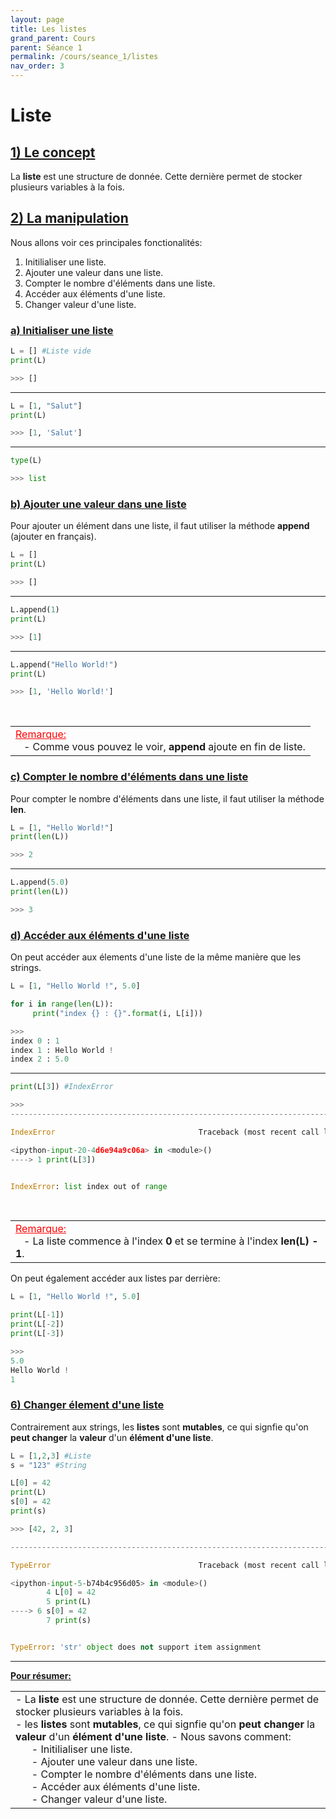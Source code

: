 ```yaml
---
layout: page
title: Les listes
grand_parent: Cours
parent: Séance 1
permalink: /cours/seance_1/listes
nav_order: 3
---
```


<link rel="icon" href="/img/logo.png">


# **Liste**

## <u> 1) Le concept </u>

La __liste__ est une structure de donnée. Cette dernière permet de stocker plusieurs variables à la fois.


## <u> 2) La manipulation </u>

Nous allons voir ces principales fonctionalités:

1. Initilialiser une liste.
2. Ajouter une valeur dans une liste.
3. Compter le nombre d'éléments dans une liste.
4. Accéder aux éléments d'une liste.
5. Changer valeur d'une liste.

###  <u> a) Initialiser une liste </u>


```python
L = [] #Liste vide
print(L)
```
```python
>>> []
```

---

```python
L = [1, "Salut"]
print(L)
```
```python
>>> [1, 'Salut']
```

---

```python
type(L)
```
```python
>>> list
```


### <u> b) Ajouter une valeur dans une liste </u>

Pour ajouter un élément dans une liste, il faut utiliser la méthode __append__ (ajouter en français).


```python
L = []
print(L)
```
```python
>>> []
```

---

```python
L.append(1)
print(L)
```
```python
>>> [1]
```

---

```python
L.append("Hello World!")
print(L)
```
```python
>>> [1, 'Hello World!']
```

<br>
<table><tr><td>
<font color = "red"> <u> Remarque: </u> </font>
<br>
&nbsp;&nbsp;&nbsp;- Comme vous pouvez le voir, <b>append</b> ajoute en fin de liste.
</td></tr></table>


### <u> c) Compter le nombre d'éléments dans une liste </u>

Pour compter le nombre d'éléments dans une liste, il faut utiliser la méthode __len__.


```python
L = [1, "Hello World!"]
print(len(L))
```
```python
>>> 2
```

---

```python
L.append(5.0)
print(len(L))
```
```python
>>> 3
```

### <u> d) Accéder aux éléments d'une liste </u>

On peut accéder aux élements d'une liste de la même manière que les strings.


```python
L = [1, "Hello World !", 5.0]

for i in range(len(L)):
     print("index {} : {}".format(i, L[i]))
```
```python
>>>
index 0 : 1
index 1 : Hello World !
index 2 : 5.0
```
---

```python
print(L[3]) #IndexError
```
```python
>>>
---------------------------------------------------------------------------

IndexError                                Traceback (most recent call last)

<ipython-input-20-4d6e94a9c06a> in <module>()
----> 1 print(L[3])


IndexError: list index out of range
```

<br>
<table><tr><td>
<font color = "red"> <u> Remarque: </u> </font>
<br>
&nbsp;&nbsp;&nbsp;- La liste commence à l'index <b> 0</b> et se termine à l'index <b>len(L) - 1</b>.
</td></tr></table>

On peut également accéder aux listes par derrière:


```python
L = [1, "Hello World !", 5.0]

print(L[-1])
print(L[-2])
print(L[-3])
```
```python
>>> 
5.0
Hello World !
1
```

### <u> 6) Changer élement d'une liste </u>


Contrairement aux strings, les __listes__ sont __mutables__, ce qui signfie qu'on __peut changer__ la __valeur__ d'un __élément d'une liste__.

```python
L = [1,2,3] #Liste
s = "123" #String

L[0] = 42
print(L)
s[0] = 42
print(s)
```
```python
>>> [42, 2, 3]

---------------------------------------------------------------------------

TypeError                                 Traceback (most recent call last)

<ipython-input-5-b74b4c956d05> in <module>()
        4 L[0] = 42
        5 print(L)
----> 6 s[0] = 42
        7 print(s)


TypeError: 'str' object does not support item assignment
```

---

**<u> Pour résumer: </u>**
<table><tr><td>
- La <b>liste</b> est une structure de donnée. Cette dernière permet de stocker plusieurs variables à la fois.
<br>
- les <b>listes</b> sont <b>mutables</b>, ce qui signfie qu'on <b>peut changer</b> la <b>valeur</b> d'un <b>élément d'une liste</b>.
- Nous savons comment:<br>
&nbsp;&nbsp;&nbsp;&nbsp;&nbsp;&nbsp;- Initilialiser une liste.<br>
&nbsp;&nbsp;&nbsp;&nbsp;&nbsp;&nbsp;- Ajouter une valeur dans une liste.<br>
&nbsp;&nbsp;&nbsp;&nbsp;&nbsp;&nbsp;- Compter le nombre d'éléments dans une liste.<br>
&nbsp;&nbsp;&nbsp;&nbsp;&nbsp;&nbsp;- Accéder aux éléments d'une liste.<br>
&nbsp;&nbsp;&nbsp;&nbsp;&nbsp;&nbsp;- Changer valeur d'une liste.
</td></tr></table>